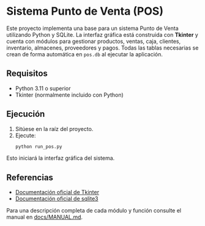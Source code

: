 # Sistema Punto de Venta (POS)

Este proyecto implementa una base para un sistema Punto de Venta utilizando
Python y SQLite. La interfaz gráfica está construida con **Tkinter** y cuenta
con módulos para gestionar productos, ventas, caja, clientes, inventario,
almacenes, proveedores y pagos. Todas las tablas necesarias se crean de forma
automática en `pos.db` al ejecutar la aplicación.

## Requisitos

- Python 3.11 o superior
- Tkinter (normalmente incluido con Python)

## Ejecución

1. Sitúese en la raíz del proyecto.
2. Ejecute:
   ```bash
   python run_pos.py
   ```
  Esto iniciará la interfaz gráfica del sistema.

## Referencias

- [Documentación oficial de Tkinter](https://docs.python.org/3/library/tkinter.html)
- [Documentación oficial de sqlite3](https://docs.python.org/3/library/sqlite3.html)

Para una descripción completa de cada módulo y función consulte el manual en
[docs/MANUAL.md](docs/MANUAL.md).
